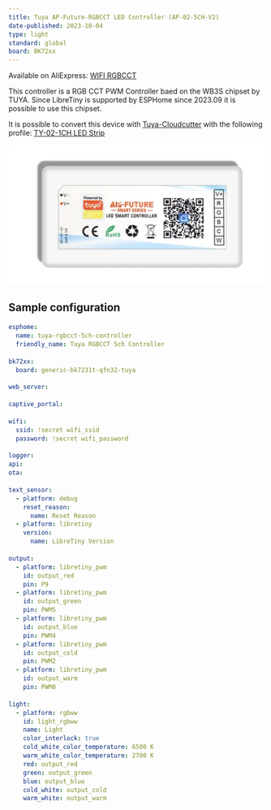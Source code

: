 ```yaml
---
title: Tuya AP-Future-RGBCCT LED Controller (AP-02-5CH-V2)
date-published: 2023-10-04
type: light
standard: global
board: BK72xx
---
```


Available on AliExpress: [WIFI RGBCCT](https://aliexpress.com/item/1005005724297417.html)

This controller is a RGB CCT PWM Controller baed on the WB3S chipset by TUYA.
Since LibreTiny is supported by ESPHome since 2023.09 it is possible to use this chipset.

It is possible to convert this device with [Tuya-Cloudcutter](https://github.com/tuya-cloudcutter/tuya-cloudcutter) with the following profile:
[TY-02-1CH LED Strip](https://github.com/tuya-cloudcutter/tuya-cloudcutter.github.io/blob/master/devices/tuya-generic-ty-02-1ch-led-strip.json)

![Product Image](image.png "Product Image")

## Sample configuration

``` yaml
esphome:
  name: tuya-rgbcct-5ch-controller
  friendly_name: Tuya RGBCCT 5ch Controller

bk72xx:
  board: generic-bk7231t-qfn32-tuya

web_server:

captive_portal:

wifi:
  ssid: !secret wifi_ssid
  password: !secret wifi_password

logger:
api:
ota:

text_sensor:
  - platform: debug
    reset_reason:
      name: Reset Reason
  - platform: libretiny
    version:
      name: LibreTiny Version

output:
  - platform: libretiny_pwm
    id: output_red
    pin: P9
  - platform: libretiny_pwm
    id: output_green
    pin: PWM5
  - platform: libretiny_pwm
    id: output_blue
    pin: PWM4
  - platform: libretiny_pwm
    id: output_cold
    pin: PWM2
  - platform: libretiny_pwm
    id: output_warm
    pin: PWM0

light:
  - platform: rgbww
    id: light_rgbww
    name: Light
    color_interlock: true
    cold_white_color_temperature: 6500 K
    warm_white_color_temperature: 2700 K
    red: output_red
    green: output_green
    blue: output_blue
    cold_white: output_cold
    warm_white: output_warm
```
